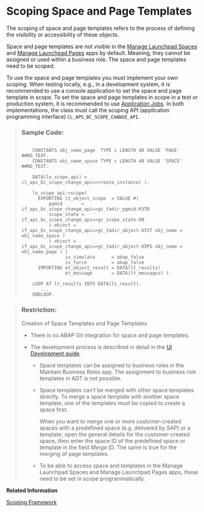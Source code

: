 <!-- loio74d5b1a9ec654bf59871631eba0491d6 -->

# Scoping Space and Page Templates

The scoping of space and page templates refers to the process of defining the visibility or accessibility of these objects.

Space and page templates are not visible in the [Manage Launchpad Spaces](https://help.sap.com/docs/btp/user-interface-configurations/manage-launchpad-spaces?version=Cloud) and [Manage Launchpad Pages](https://help.sap.com/docs/btp/user-interface-configurations/manage-launchpad-pages?version=Cloud) apps by default. Meaning, they cannot be assigned or used within a business role. The space and page templates need to be scoped.

To use the space and page templates you must implement your own scoping. When testing locally, e.g., in a development system, it is recommended to use a console application to set the space and page template in scope. To set the space and page templates in scope in a test or production system, it is recommended to use [Application Jobs](https://help.sap.com/docs/btp/sap-business-technology-platform/application-jobs-3?version=Cloud). In both implementations, the class must call the scoping API \(application programming interface\) `CL_APS_BC_SCOPE_CHANGE_API`.

> ### Sample Code:  
> ```
> 
>     CONSTANTS obj_name_page  TYPE c LENGTH 40 VALUE 'PAGE' ##NO_TEXT.
>     CONSTANTS obj_name_space TYPE c LENGTH 40 VALUE 'SPACE' ##NO_TEXT.
> 
>     DATA(lo_scope_api) = cl_aps_bc_scope_change_api=>create_instance( ).
> 
>     lo_scope_api->scope(
>       EXPORTING it_object_scope  = VALUE #(
>           pgmid       = if_aps_bc_scope_change_api=>gc_tadir_pgmid-R3TR
>           scope_state = if_aps_bc_scope_change_api=>gc_scope_state-ON
>           ( object = if_aps_bc_scope_change_api=>gc_tadir_object-UIST obj_name = obj_name_space )
>           ( object = if_aps_bc_scope_change_api=>gc_tadir_object-UIPG obj_name = obj_name_page ) )
>                 iv_simulate      = abap_false
>                 iv_force         = abap_false
>       IMPORTING et_object_result = DATA(lt_results)
>                 et_message       = DATA(lt_messages) ).
> 
>     LOOP AT lt_results INTO DATA(ls_result).
>        ...
>     ENDLOOP.
> 
> ```

> ### Restriction:  
> Creation of Space Templates and Page Templates
> 
> -   There is no ABAP Git integration for space and page templates.
> 
> -   The development process is described in detail in the [UI Development guide](https://help.sap.com/docs/sap-btp-abap-environment/abap-environment/ui-development-overview).
> 
>     -   Space templates can be assigned to business roles in the Maintain Business Roles app. The assignment to business role templates in ADT is not possible.
> 
>     -   Space templates can’t be merged with other space templates directly. To merge a space template with another space template, one of the templates must be copied to create a space first.
> 
>         When you want to merge one or more customer-created spaces with a predefined space \(e.g. delivered by SAP\) or a template, open the general details for the customer-created space, then enter the space ID of the predefined space or template in the field *Merge ID*. The same is true for the merging of page templates.
> 
>     -   To be able to access space and templates in the Manage Launchpad Spaces and Manage Launchpad Pages apps, these need to be set in scope programmatically.

**Related Information**  


[Scoping Framework](https://help.sap.com/docs/btp/sap-business-technology-platform/scoping-framework?version=Cloud)

